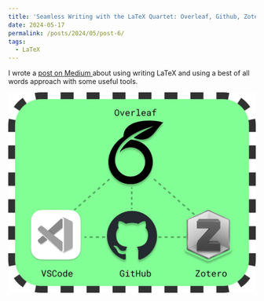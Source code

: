 ```yaml
---
title: 'Seamless Writing with the LaTeX Quartet: Overleaf, Github, Zotero, and VSCode'
date: 2024-05-17
permalink: /posts/2024/05/post-6/
tags:
  - LaTeX
---
```


I wrote a [post on Medium ](https://medium.com/polo-club-of-data-science/seamless-writing-with-the-latex-quartet-overleaf-github-zotero-and-vscode-66a91a5993ec) about using writing LaTeX and using a best of all words approach with some useful tools.

![LaTeX Quartet](/images/latex_quartet.png)